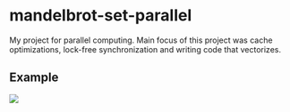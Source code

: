 # mandelbrot-set-parallel
My project for parallel computing. Main focus of this project was cache optimizations, lock-free synchronization and writing code that vectorizes.

## Example
![](https://github.com/drumi/drumi/blob/main/images/mandelbrot.gif)
